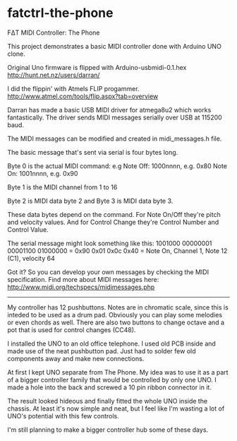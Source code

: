 # fatctrl-the-phone
FΔT MIDI Controller: The Phone

This project demonstrates a basic MIDI controller done with
Arduino UNO clone.

Original Uno firmware is flipped with Arduino-usbmidi-0.1.hex
http://hunt.net.nz/users/darran/

I did the flippin' with Atmels FLIP progammer.
http://www.atmel.com/tools/flip.aspx?tab=overview

Darran has made a basic USB MIDI driver for atmega8u2 which works fantastically. 
The driver sends MIDI messages serially over USB at 115200 baud.

The MIDI messages can be modified and created in midi_messages.h file. 

The basic message that's sent via serial is four bytes long.

Byte 0 is the actual MIDI command:
  e.g Note Off: 1000nnnn, e.g. 0x80
      Note On: 1001nnnn, e.g. 0x90

Byte 1 is the MIDI channel from 1 to 16

Byte 2 is MIDI data byte 2 and
Byte 3 is MIDI data byte 3.

These data bytes depend on the command. For Note On/Off they're pitch and velocity values.
And for Control Change they're Control Number and Control Value.

The serial message might look something like this:
1001000 00000001 00001100 01000000 
= 0x90 0x01 0x0c 0x40
= Note On, Channel 1, Note 12 (C1), velocity 64

Got it? So you can develop your own messages by checking the MIDI specification.
Find more about MIDI messages here: http://www.midi.org/techspecs/midimessages.php

----------------------------------------------------------------------------

My controller has 12 pushbuttons. Notes are in chromatic scale, since 
this is inteded to be used as a drum pad. Obviously you can play some melodies
or even chords as well. There are also two buttons to change octave and a pot 
that is used for control changes (CC48).

I installed the UNO to an old office telephone. I used old PCB inside and made use of
the neat pushbutton pad. Just had to solder few old components away and make new connections.

At first I kept UNO separate from The Phone. My idea was to use it as a part of a bigger
controller family that would be controlled by only one UNO. I made a hole into the back 
and screwed a 10 pin ribbon connector in it. 

The result looked hideous and finally fitted the whole UNO inside the chassis. At least it's
now simple and neat, but I feel like I'm wasting a lot of UNO's potential with this few controls. 

I'm still planning to make a bigger controller hub some of these days.
